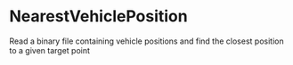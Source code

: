 # NearestVehiclePosition

Read a binary file containing vehicle positions and find the closest position to a given target point
